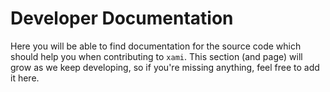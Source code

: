 # Developer Documentation

Here you will be able to find documentation for the source code which should help you when contributing to `xami`.
This section (and page) will grow as we keep developing, so if you're missing anything, feel free to add it here.